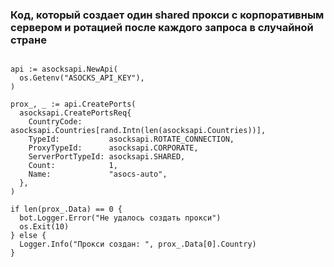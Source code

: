 ### Код, который создает один shared прокси с корпоративным сервером и ротацией после каждого запроса в случайной стране

``` golang

api := asocksapi.NewApi(
  os.Getenv("ASOCKS_API_KEY"),
)

prox_, _ := api.CreatePorts(
  asocksapi.CreatePortsReq{
    CountryCode:      asocksapi.Countries[rand.Intn(len(asocksapi.Countries))],
    TypeId:           asocksapi.ROTATE_CONNECTION,
    ProxyTypeId:      asocksapi.CORPORATE,
    ServerPortTypeId: asocksapi.SHARED,
    Count:            1,
    Name:             "asocs-auto",
  },
)

if len(prox_.Data) == 0 {
  bot.Logger.Error("Не удалось создать прокси")
  os.Exit(10)
} else {
  Logger.Info("Прокси создан: ", prox_.Data[0].Country)
}

```
